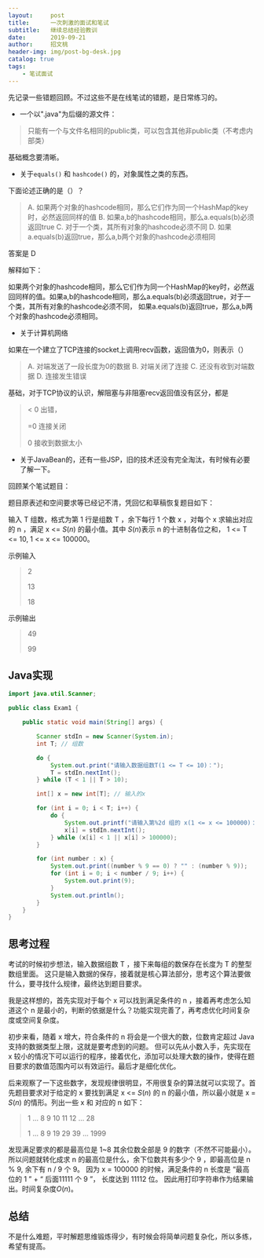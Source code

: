 ```yaml
---
layout:     post
title:      一次刺激的面试和笔试
subtitle:   继续总结经验教训
date:       2019-09-21
author:     招文桃
header-img: img/post-bg-desk.jpg
catalog: true
tags:
    - 笔试面试
---
```






先记录一些错题回顾。不过这些不是在线笔试的错题，是日常练习的。

- 一个以".java"为后缀的源文件：

> 只能有一个与文件名相同的public类，可以包含其他非public类（不考虑内部类）

基础概念要清晰。

- 关于`equals()` 和 `hashcode()` 的，对象属性之类的东西。

下面论述正确的是（）？

> A. 如果两个对象的hashcode相同，那么它们作为同一个HashMap的key时，必然返回同样的值
> B. 如果a,b的hashcode相同，那么a.equals(b)必须返回true
> C. 对于一个类，其所有对象的hashcode必须不同
> D. 如果a.equals(b)返回true，那么a,b两个对象的hashcode必须相同

答案是 D

解释如下：

如果两个对象的hashcode相同，那么它们作为同一个HashMap的key时，必然返回同样的值。如果a,b的hashcode相同，那么a.equals(b)必须返回true，对于一个类，其所有对象的hashcode必须不同，
如果a.equals(b)返回true，那么a,b两个对象的hashcode必须相同。



- 关于计算机网络

如果在一个建立了TCP连接的socket上调用recv函数，返回值为0，则表示（）

> A. 对端发送了一段长度为0的数据
> B. 对端关闭了连接
> C. 还没有收到对端数据
> D. 连接发生错误

基础，对于TCP协议的认识，解阻塞与非阻塞recv返回值没有区分，都是

>  < 0 出错， 
>
> =0 连接关闭 
>
> 0 接收到数据太小



- 关于JavaBean的，还有一些JSP，旧的技术还没有完全淘汰，有时候有必要了解一下。





回顾某个笔试题目：

题目原表述和空间要求等已经记不清，凭回忆和草稿恢复题目如下：

输入 T 组数，格式为第 1 行是组数 T ，余下每行 1 个数 x ，对每个 x 求输出对应的 n ，满足 x <= $S(n)$  的最小值。其中 $S(n)$表示 n 的十进制各位之和， 1 <= T <= 10, 1 <= x <= 100000。

示例输入

> 2
>
> 13
>
> 18

示例输出

> 49
>
> 99

## Java实现

```java
import java.util.Scanner;

public class Exam1 {

    public static void main(String[] args) {

        Scanner stdIn = new Scanner(System.in);
        int T; // 组数

        do {
            System.out.print("请输入数据组数T(1 <= T <= 10)：");
            T = stdIn.nextInt();
        } while (T < 1 || T > 10);

        int[] x = new int[T]; // 输入的x

        for (int i = 0; i < T; i++) {
            do {
                System.out.printf("请输入第%2d 组的 x(1 <= x <= 100000)：", (i + 1));
                x[i] = stdIn.nextInt();
            } while (x[i] < 1 || x[i] > 100000);
        }

        for (int number : x) {
            System.out.print((number % 9 == 0) ? "" : (number % 9));
            for (int i = 0; i < number / 9; i++) {
                System.out.print(9);
            }
            System.out.println();
        }
    }
}
```

## 思考过程

考试的时候初步想法，输入数据组数 T ，接下来每组的数保存在长度为 T 的整型数组里面。 这只是输入数据的保存，接着就是核心算法部分，思考这个算法要做什么，要寻找什么规律，最终达到题目要求。

我是这样想的，首先实现对于每个 x 可以找到满足条件的 n ，接着再考虑怎么知道这个 n 是最小的，判断的依据是什么？功能实现完善了，再考虑优化时间复杂度或空间复杂度。

初步来看，随着 x 增大，符合条件的 n 将会是一个很大的数，位数肯定超过 Java 支持的数据类型上限，这就是要考虑到的问题。 但可以先从小数入手，先实现在 x 较小的情况下可以运行的程序，接着优化，添加可以处理大数的操作，使得在题目要求的数值范围内可以有效运行。最后才是细化优化。

后来观察了一下这些数字，发现规律很明显，不用很复杂的算法就可以实现了。首先题目要求对于给定的 x 要找到满足 x <= $S(n)$ 的 n 的最小值，所以最小就是 x = $S(n)$ 的情形。列出一些 x 和 对应的 n 如下：

> 1	...	8	9	10	11	12	...	28	
>
> 1	...	8	9	19	29	39	...	1999

发现满足要求的都是最高位是 1~8 其余位数全部是 9 的数字（不然不可能最小）。所以问题就转化成求 n 的最高位是什么，余下位数共有多少个 9 ，即最高位是 n % 9, 余下有 n / 9 个 9。 因为 x = 100000 的时候，满足条件的 n 长度是 “最高位的 1 ” + “ 后面11111 个 9 ”， 长度达到 11112 位。 因此用打印字符串作为结果输出。时间复杂度$O(n)$。

## 总结

不是什么难题，平时解题思维锻炼得少，有时候会将简单问题复杂化，所以多练，希望有提高。